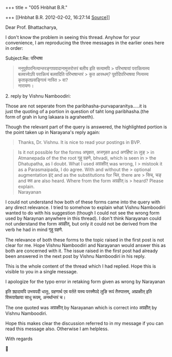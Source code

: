 +++
title = "005 Hnbhat B.R."

+++
[[Hnbhat B.R.	2012-02-02, 16:27:14 [Source](https://groups.google.com/g/bvparishat/c/PImreMqLV4w)]]



Dear Prof. Bhattacharya,

  

I don't know the problem in seeing this thread. Anyhow for your convenience, I am reproducing the three messages in the earlier ones here in order:

  
Subject:Re: परिभाषा

  
  

> ननुपूर्वपरनित्यान्तरङ्गापवादानामुत्तरोत्तरं बलीय इति सत्यामपि > परिभाषायां परान्नित्यस्य बलवत्त्वेऽपि परान्नित्यं बलवदिति परिभाषान्तरं > कुत आरब्धम्? पूर्वादिपरिभाषया नित्यस्य कृताकृतप्रसङ्गित्वं नास्ति > वा?  
> नारायणः।

  

2\. reply by Vishnu Namboodiri:

  

Those are not seperate from the paribhasha-purvaparanitya.....it is  
just the quoting of a portion in question of taht long paribhasha.(the  
form of grah in lung lakaara is agraheeth).



  

Though the relevant part of the query is answered, the highlighted portion is the point taken up in Narayana's reply again:

>   
> Thanks, Dr. Vishnu. It is nice to read your postings in BVP.

  



> Is it not possible for the forms अघृक्षत, अजगृहत and अगर्हिष्ट in लुङ् > in Atmanepada of the the root गृहू ग्रहणे, bhvadi, which is seen in > the Dhatupatha, as I doubt. What I used अग्राक्षीत् was wrong, I > mistook it as a Parasmaipada, I do agree. With and without the > optional augmentation इट् and as the substitutions for च्लि, there are > सिच्, चङ् and क्स are also heard. Where from the form अग्रहीत् is > heard? Please explain.  
> Narayanan

  

I could not understand how both of these forms came into the query with any direct relevance. I tried to somehow to explain what Vishnu Namboodiri wanted to do with his suggestion (though I could not see the wrong form used by Naraynan anywhere in this thread). I don't think Narayanan could not understand the form अग्रहीत्, but only it could not be derived from the verb he had in mind गृहू ग्रहणे.

  

The relevance of both these forms to the topic raised in the first post is not clear for me. Hope Vishnu Namboodiri and Narayanan would answer this as both are concerned with it. The issue raised in the first post had already been answered in the next post by Vishnu Namboodiri in his reply.  

  

This is the whole content of the thread which I had replied. Hope this is visible to you in a single message.

  

I apologize for the typo error in retaking form given as wrong by Narayanan

  

  
इति क्र्यादावपि उभयपदी धातुः, ग्रहणार्थ एव वर्तते यस्य परस्मैपदे लुङि रूपं तैरुपात्तम्, अघ्राक्षीत् इति विरूपापेक्षया साधु रूपम्, अनर्थान्तरं च।

  

The one quoted was अग्राक्षीत् by Narayanan which is correct into अग्रहीत् by Vishnu Namboodiri.

  

Hope this makes clear the discussion referred to in my message if you can read this message also. Otherwise I am helpless.

  

With regards

  



